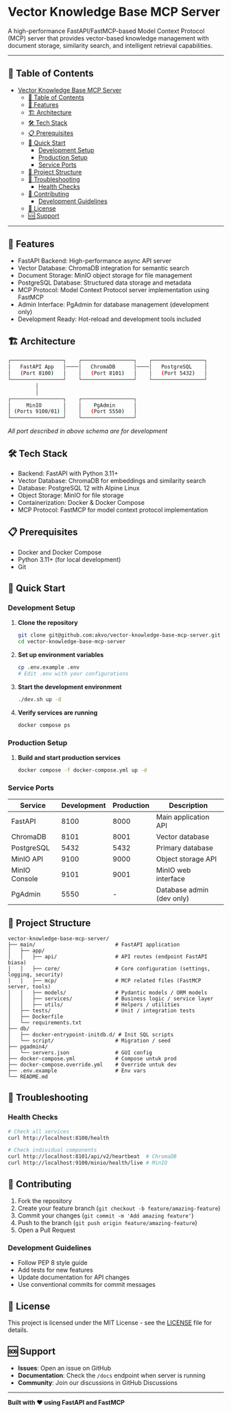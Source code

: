 # Vector Knowledge Base MCP Server

A high-performance FastAPI/FastMCP-based Model Context Protocol (MCP) server that provides vector-based knowledge management with document storage, similarity search, and intelligent retrieval capabilities.

---

## 📖 Table of Contents

- [Vector Knowledge Base MCP Server](#vector-knowledge-base-mcp-server)
  - [📖 Table of Contents](#-table-of-contents)
  - [🚀 Features](#-features)
  - [🏗️ Architecture](#️-architecture)
  - [🛠️ Tech Stack](#️-tech-stack)
  - [📋 Prerequisites](#-prerequisites)
  - [🚀 Quick Start](#-quick-start)
    - [Development Setup](#development-setup)
    - [Production Setup](#production-setup)
    - [Service Ports](#service-ports)
  - [📁 Project Structure](#-project-structure)
  - [🚨 Troubleshooting](#-troubleshooting)
    - [Health Checks](#health-checks)
  - [🤝 Contributing](#-contributing)
    - [Development Guidelines](#development-guidelines)
  - [📄 License](#-license)
  - [🆘 Support](#-support)

---

## 🚀 Features

- FastAPI Backend: High-performance async API server
- Vector Database: ChromaDB integration for semantic search
- Document Storage: MinIO object storage for file management
- PostgreSQL Database: Structured data storage and metadata
- MCP Protocol: Model Context Protocol server implementation using FastMCP
- Admin Interface: PgAdmin for database management (development only)
- Development Ready: Hot-reload and development tools included

## 🏗️ Architecture

```bash
┌─────────────────┐    ┌─────────────────┐    ┌─────────────────┐
│   FastAPI App   │────│   ChromaDB      │────│   PostgreSQL    │
│   (Port 8100)   │    │   (Port 8101)   │    │   (Port 5432)   │
└─────────────────┘    └─────────────────┘    └─────────────────┘
         │
         │
┌─────────────────┐    ┌─────────────────┐
│     MinIO       │    │    PgAdmin      │
│ (Ports 9100/01) │    │   (Port 5550)   │
└─────────────────┘    └─────────────────┘
```

*All port described in above schema are for development*

## 🛠️ Tech Stack

- Backend: FastAPI with Python 3.11+
- Vector Database: ChromaDB for embeddings and similarity search
- Database: PostgreSQL 12 with Alpine Linux
- Object Storage: MinIO for file storage
- Containerization: Docker & Docker Compose
- MCP Protocol: FastMCP for model context protocol implementation

## 📋 Prerequisites

- Docker and Docker Compose
- Python 3.11+ (for local development)
- Git

## 🚀 Quick Start

### Development Setup

1. **Clone the repository**
   ```bash
   git clone git@github.com:akvo/vector-knowledge-base-mcp-server.git
   cd vector-knowledge-base-mcp-server
   ```

2. **Set up environment variables**
   ```bash
   cp .env.example .env
   # Edit .env with your configurations
   ```

3. **Start the development environment**
   ```bash
   ./dev.sh up -d
   ```

4. **Verify services are running**
   ```bash
   docker compose ps
   ```

### Production Setup

1. **Build and start production services**
   ```bash
   docker compose -f docker-compose.yml up -d
   ```

### Service Ports

| Service | Development | Production | Description |
|---------|-------------|------------|-------------|
| FastAPI | 8100 | 8000 | Main application API |
| ChromaDB | 8101 | 8001 | Vector database |
| PostgreSQL | 5432 | 5432 | Primary database |
| MinIO API | 9100 | 9000 | Object storage API |
| MinIO Console | 9101 | 9001 | MinIO web interface |
| PgAdmin | 5550 | - | Database admin (dev only) |

## 📁 Project Structure

```
vector-knowledge-base-mcp-server/
├── main/                          # FastAPI application
│   ├── app/
│   │   ├── api/                   # API routes (endpoint FastAPI biasa)
│   │   ├── core/                  # Core configuration (settings, logging, security)
│   │   ├── mcp/                   # MCP related files (FastMCP server, tools)
│   │   ├── models/                # Pydantic models / ORM models
│   │   ├── services/              # Business logic / service layer
│   │   ├── utils/                 # Helpers / utilities
│   ├── tests/                     # Unit / integration tests
│   ├── Dockerfile
│   └── requirements.txt
├── db/
│   ├── docker-entrypoint-initdb.d/ # Init SQL scripts
│   └── script/                    # Migration / seed
├── pgadmin4/
│   └── servers.json               # GUI config
├── docker-compose.yml             # Compose untuk prod
├── docker-compose.override.yml    # Override untuk dev
├── .env.example                   # Env vars
└── README.md

```

## 🚨 Troubleshooting

### Health Checks

```bash
# Check all services
curl http://localhost:8100/health

# Check individual components
curl http://localhost:8101/api/v2/heartbeat  # ChromaDB
curl http://localhost:9100/minio/health/live # MinIO
```

## 🤝 Contributing

1. Fork the repository
2. Create your feature branch (`git checkout -b feature/amazing-feature`)
3. Commit your changes (`git commit -m 'Add amazing feature'`)
4. Push to the branch (`git push origin feature/amazing-feature`)
5. Open a Pull Request

### Development Guidelines

- Follow PEP 8 style guide
- Add tests for new features
- Update documentation for API changes
- Use conventional commits for commit messages

## 📄 License

This project is licensed under the MIT License - see the [LICENSE](LICENSE) file for details.

## 🆘 Support

- **Issues**: Open an issue on GitHub
- **Documentation**: Check the `/docs` endpoint when server is running
- **Community**: Join our discussions in GitHub Discussions

---

**Built with ❤️ using FastAPI and FastMCP**